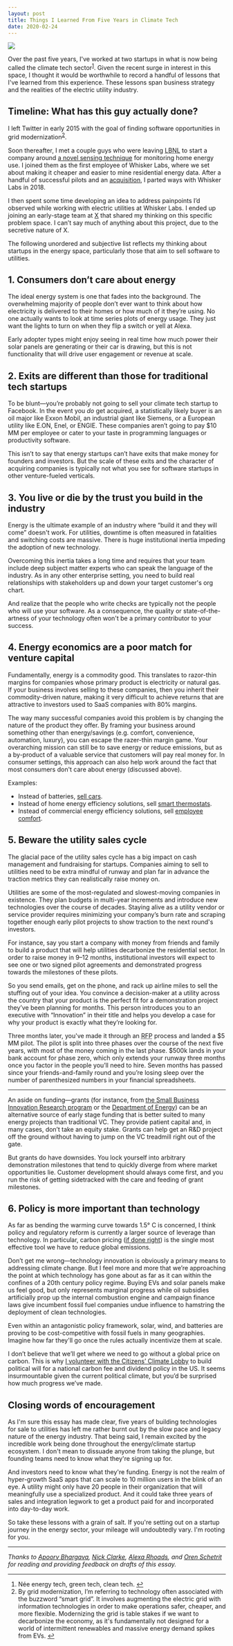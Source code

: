```yaml
---
layout: post
title: Things I Learned From Five Years in Climate Tech
date: 2020-02-24
---
```


![](/images/energy-startup-lessons/glacier.jpg)

Over the past five years, I've worked at two startups in what is now being called the climate tech sector<sup><a id="fn1ref" href="#fn1">1</a></sup>. Given the recent surge in interest in this space, I thought it would be worthwhile to record a handful of lessons that I've learned from this experience. These lessons span business strategy and the realities of the electric utility industry.

## Timeline: What has this guy actually done?

I left Twitter in early 2015 with the goal of finding software opportunities in grid modernization<sup><a id="fn2ref" href="#fn2">2</a></sup>.

Soon thereafter, I met a couple guys who were leaving <abbr title="Lawrence Berkeley National Laboratory">LBNL</abbr> to start a company around [a novel sensing technique](https://pdfs.semanticscholar.org/931c/9a2e7a5843ed077e8564455b551aff74a655.pdf) for monitoring home energy use. I joined them as the first employee of Whisker Labs, where we set about making it cheaper and easier to mine residential energy data. After a handful of successful pilots and an [acquisition](https://venturebeat.com/2016/12/05/earth-networks-acquires-whisker-labs-and-launches-diy-home-energy-monitor/), I parted ways with Whisker Labs in 2018.

I then spent some time developing an idea to address painpoints I’d observed while working with electric utilities at Whisker Labs. I ended up joining an early-stage team at [X](https://x.company) that shared my thinking on this specific problem space. I can’t say much of anything about this project, due to the secretive nature of X.

The following unordered and subjective list reflects my thinking about startups in the energy space, particularly those that aim to sell software to utilities.

## 1. Consumers don’t care about energy

The ideal energy system is one that fades into the background. The overwhelming majority of people don’t ever want to think about how electricity is delivered to their homes or how much of it they’re using. No one actually wants to look at time series plots of energy usage. They just want the lights to turn on when they flip a switch or yell at Alexa.

Early adopter types might enjoy seeing in real time how much power their solar panels are generating or their car is drawing, but this is not functionality that will drive user engagement or revenue at scale.

## 2. Exits are different than those for traditional tech startups

To be blunt—you’re probably not going to sell your climate tech startup to Facebook. In the event you _do_ get acquired, a statistically likely buyer is an oil major like Exxon Mobil, an industrial giant like Siemens, or a European utility like E.ON, Enel, or ENGIE. These companies aren’t going to pay $10 MM per employee or cater to your taste in programming languages or productivity software.

This isn’t to say that energy startups can’t have exits that make money for founders and investors. But the scale of these exits and the character of acquiring companies is typically not what you see for software startups in other venture-fueled verticals.

## 3. You live or die by the trust you build in the industry

Energy is the ultimate example of an industry where “build it and they will come” doesn't work. For utilities, downtime is often measured in fatalities and switching costs are massive. There is huge institutional inertia impeding the adoption of new technology.

Overcoming this inertia takes a long time and requires that your team include deep subject matter experts who can speak the language of the industry. As in any other enterprise setting, you need to build real relationships with stakeholders up and down your target customer's org chart.

And realize that the people who write checks are typically not the people who will use your software. As a consequence, the quality or state-of-the-artness of your technology often won't be a primary contributor to your success.

## 4. Energy economics are a poor match for venture capital

Fundamentally, energy is a commodity good. This translates to razor-thin margins for companies whose primary product is electricity or natural gas. If your business involves selling to these companies, then you inherit their commodity-driven nature, making it very difficult to achieve returns that are attractive to investors used to SaaS companies with 80% margins.

The way many successful companies avoid this problem is by changing the nature of the product they offer. By framing your business around something other than energy/savings (e.g. comfort, convenience, automation, luxury), you can escape the razer-thin margin game. Your overarching mission can still be to save energy or reduce emissions, but as a by-product of a valuable service that customers will pay real money for. In consumer settings, this approach can also help work around the fact that most consumers don't care about energy (discussed above).

Examples:

- Instead of batteries, [sell cars](https://www.tesla.com/).
- Instead of home energy efficiency solutions, sell [smart thermostats](https://nest.com/).
- Instead of commercial energy efficiency solutions, sell [employee comfort](https://www.comfyapp.com/).

## 5. Beware the utility sales cycle

The glacial pace of the utility sales cycle has a big impact on cash management and fundraising for startups. Companies aiming to sell to utilities need to be extra mindful of runway and plan far in advance the traction metrics they can realistically raise money on.

Utilities are some of the most-regulated and slowest-moving companies in existence. They plan budgets in multi-year increments and introduce new technologies over the course of decades. Staying alive as a utility vendor or service provider requires minimizing your company’s burn rate and scraping together enough early pilot projects to show traction to the next round's investors.

For instance, say you start a company with money from friends and family to build a product that will help utilities decarbonize the residential sector. In order to raise money in 9–12 months, institutional investors will expect to see one or two signed pilot agreements and demonstrated progress towards the milestones of these pilots.

So you send emails, get on the phone, and rack up airline miles to sell the stuffing out of your idea. You convince a decision-maker at a utility across the country that your product is the perfect fit for a demonstration project they’ve been planning for months. This person introduces you to an executive with “Innovation” in their title and helps you develop a case for why your product is exactly what they’re looking for.

Three months later, you've made it through an <abbr title="Request For Proposals">RFP</abbr> process and landed a $5 MM pilot. The pilot is split into three phases over the course of the next five years, with most of the money coming in the last phase. $500k lands in your bank account for phase zero, which only extends your runway three months once you factor in the people you’ll need to hire. Seven months has passed since your friends-and-family round and you’re losing sleep over the number of parenthesized numbers in your financial spreadsheets.

---

An aside on funding—grants (for instance, from [the Small Business Innovation Research program](https://www.sbir.gov/) or the [Department of Energy](https://www.grants.gov/learn-grants/grant-making-agencies/department-of-energy.html)) can be an alternative source of early stage funding that is better suited to many energy projects than traditional VC. They provide patient capital and, in many cases, don’t take an equity stake. Grants can help get an R&D project off the ground without having to jump on the VC treadmill right out of the gate.

But grants do have downsides. You lock yourself into arbitrary demonstration milestones that tend to quickly diverge from where market opportunities lie. Customer development should always come first, and you run the risk of getting sidetracked with the care and feeding of grant milestones.

## 6. Policy is more important than technology

As far as bending the warming curve towards 1.5° C is concerned, I think policy and regulatory reform is currently a larger source of leverage than technology. In particular, carbon pricing ([if done right](https://www.washingtonpost.com/climate-environment/the-fastest-way-to-cut-carbon-emissions-is-a-fee-and-a-rebate-top-leaders-say/2020/02/13/b63b766c-4cfc-11ea-bf44-f5043eb3918a_story.html)) is the single most effective tool we have to reduce global emissions.

Don’t get me wrong—technology innovation is obviously a primary means to addressing climate change. But I feel more and more that we’re approaching the point at which technology has gone about as far as it can within the confines of a 20th century policy regime. Buying EVs and solar panels make us feel good, but only represents marginal progress while oil subsidies artificially prop up the internal combustion engine and campaign finance laws give incumbent fossil fuel companies undue influence to hamstring the deployment of clean technologies.

Even within an antagonistic policy framework, solar, wind, and batteries are proving to be cost-competitive with fossil fuels in many geographies. Imagine how far they'll go once the rules actually incentivize them at scale.

I don’t believe that we’ll get where we need to go without a global price on carbon. This is why [I volunteer with the Citizens’ Climate Lobby](/2019/03/my-climate-lobby-hobby/) to build political will for a national carbon fee and dividend policy in the US. It seems insurmountable given the current political climate, but you’d be surprised how much progress we’ve made.

## Closing words of encouragement

As I'm sure this essay has made clear, five years of building technologies for sale to utilities has left me rather burnt out by the slow pace and legacy nature of the energy industry. That being said, I remain excited by the incredible work being done throughout the energy/climate startup ecosystem. I don't mean to dissuade anyone from taking the plunge, but founding teams need to know what they're signing up for.

And investors need to know what they're funding. Energy is not the realm of hyper-growth SaaS apps that can scale to 10 million users in the blink of an eye. A utility might only have 20 people in their organization that will meaningfully use a specialized product. And it could take three years of sales and integration legwork to get a product paid for and incorporated into day-to-day work.

So take these lessons with a grain of salt. If you're setting out on a startup journey in the energy sector, your mileage will undoubtedly vary. I'm rooting for you.

---

*Thanks to
[Apoorv Bhargava](https://www.linkedin.com/in/apoorv-bhargava/),
[Nick Clarke](https://www.linkedin.com/in/nickolasclarke/),
[Alexa Rhoads](https://www.linkedin.com/in/alexarhoads/), and
[Oren Schetrit](https://www.linkedin.com/in/oschetrit/) for reading
and providing feedback on drafts of this essay.*

---

<section class="footnotes">
  <ol>
    <li id="fn1">Née energy tech, green tech, clean tech. <a href="#fn1ref">↩</a></li>
    <li id="fn2">By grid modernization, I’m referring to technology often associated with the buzzword “smart grid”. It involves augmenting the electric grid with information technologies in order to make operations safer, cheaper, and more flexible. Modernizing the grid is table stakes if we want to decarbonize the economy, as it's fundamentally not designed for a world of intermittent renewables and massive energy demand spikes from EVs. <a href="#fn2ref">↩</a></li>
  </ol>
</section>
